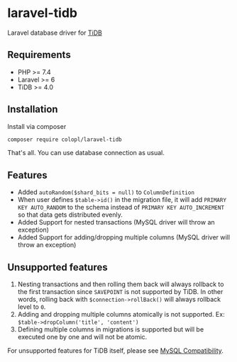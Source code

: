 laravel-tidb
================

Laravel database driver for [TiDB](https://github.com/pingcap/tidb)

## Requirements

- PHP >= 7.4
- Laravel >= 6
- TiDB >= 4.0

## Installation

Install via composer

```sh
composer require colopl/laravel-tidb
```

That's all. You can use database connection as usual.


## Features

- Added `autoRandom($shard_bits = null)` to `ColumnDefinition`
- When user defines `$table->id()` in the migration file, it will add `PRIMARY KEY AUTO_RANDOM` to the schema instead of `PRIMARY KEY AUTO_INCREMENT` so that data gets distributed evenly.
- Added Support for nested transactions (MySQL driver will throw an exception)
- Added Support for adding/dropping multiple columns (MySQL driver will throw an exception)

## Unsupported features

1. Nesting transactions and then rolling them back will always rollback to the first transaction since `SAVEPOINT` is not supported by TiDB. In other words, rolling back with `$connection->rollBack()` will always rollback level to `0`.
2. Adding and dropping multiple columns atomically is not supported. Ex: `$table->dropColumn('title', 'content')`
3. Defining multiple columns in migrations is supported but will be executed one by one and will not be atomic.

For unsupported features for TiDB itself, please see [MySQL Compatibility](https://docs.pingcap.com/tidb/stable/mysql-compatibility).
